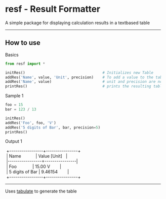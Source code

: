 # resf - Result Formatter

A simple package for displaying calculation results in a textbased table
***
## How to use
Basics
```python
from resf import *

initRes()                                   # Initializes new Table
addRes('Name', value, 'Unit', precision)    # To add a value to the table
addRes('Name', value)                       # unit and precision are not required
printRes()                                  # prints the resulting table
```
Sample 1
```python
foo = 15
bar = 123 / 13

initRes()
addRes('Foo', foo, 'V')
addRes('5 digits of Bar', bar, precision=5)
printRes()
```
Output 1
>
 +-----------------+----------------+ <br/>
 | Name            | Value \[Unit\]   | <br/>
 |-----------------+----------------| <br/>
 | Foo             | 15.00 V        | <br/>
 | 5 digits of Bar | 9.46154        | <br/>
 +-----------------+----------------+ <br/>

***
Uses [tabulate](https://pypi.org/project/tabulate/) to generate the table
